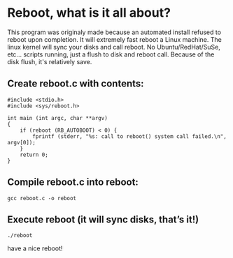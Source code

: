 # Reboot, what is it all about?

This program was originaly made because an automated install refused to reboot upon completion. It will extremely fast reboot a Linux machine. The linux kernel will sync your disks and call reboot. No Ubuntu/RedHat/SuSe, etc... scripts running, just a flush to disk and reboot call. Because of the disk flush, it's relatively save.

## Create reboot.c with contents:

    #include <stdio.h>
    #include <sys/reboot.h>
    
    int main (int argc, char **argv)
    {
        if (reboot (RB_AUTOBOOT) < 0) {
	        fprintf (stderr, "%s: call to reboot() system call failed.\n", argv[0]);
        }
        return 0;
    }

## Compile reboot.c into reboot:

    gcc reboot.c -o reboot

## Execute reboot (it will sync disks, that’s it!)

    ./reboot

have a nice reboot!
